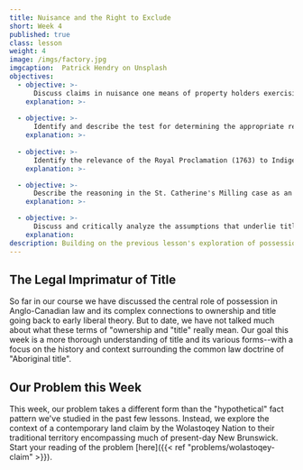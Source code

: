 ```yaml
---
title: Nuisance and the Right to Exclude
short: Week 4
published: true
class: lesson
weight: 4
image: /imgs/factory.jpg
imgcaption:  Patrick Hendry on Unsplash
objectives:
  - objective: >-
      Discuss claims in nuisance one means of property holders exercising their right to exclude. 
    explanation: >-
      
  - objective: >-
      Identify and describe the test for determining the appropriate remedy in nusiance. 
    explanation: >-
   
  - objective: >-
      Identify the relevance of the Royal Proclamation (1763) to Indigenous land rights in the early jurisprudence on Indigenous land rights. 
    explanation: >-

  - objective: >-
      Describe the reasoning in the St. Catherine's Milling case as an illustration of the classical common law style.
    explanation: >-

  - objective: >-
      Discuss and critically analyze the assumptions that underlie title as a form of legal recognition.
    explanation:  
description: Building on the previous lesson's exploration of possession and title, this week we focus on the various meanings of "title" and their application in the context of Indigenous land rights recognized by Anglo-Canadian law.
---
```


## The Legal Imprimatur of Title

So far in our course we have discussed the central role of possession in Anglo-Canadian law and its complex connections to ownership and title going back to early liberal theory. But to date, we have not talked much about what these terms of "ownership and "title" really mean. Our goal this week is a more thorough understanding of title and its various forms--with a focus on the history and context surrounding the common law doctrine of "Aboriginal title". 

## Our Problem this Week

This week, our problem takes a different form than the "hypothetical" fact pattern we've studied in the past few lessons. Instead, we explore the context of a contemporary land claim by the Wolastoqey Nation to their traditional territory encompassing much of present-day New Brunswick. Start your reading of the problem [here]({{< ref "problems/wolastoqey-claim" >}}).